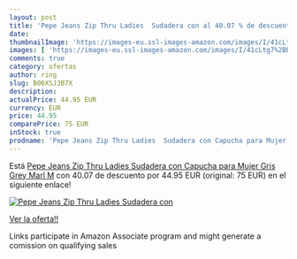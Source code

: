 ```yaml
---
layout: post
title: 'Pepe Jeans Zip Thru Ladies  Sudadera con al 40.07 % de descuento'
date: 
thumbnailImage: 'https://images-eu.ssl-images-amazon.com/images/I/41cLtg7%2BBlL._SL200_.jpg'
images: [ 'https://images-eu.ssl-images-amazon.com/images/I/41cLtg7%2BBlL._SL200_.jpg' ]
comments: true
category: ofertas
author: ring
slug: B06XSJ3B7X
description:
actualPrice: 44.95 EUR
currency: EUR
price: 44.95
comparePrice: 75 EUR
inStock: true
prodname: 'Pepe Jeans Zip Thru Ladies  Sudadera con Capucha para Mujer  Gris  Grey Marl   M'
---
```


Está [Pepe Jeans Zip Thru Ladies  Sudadera con Capucha para Mujer  Gris  Grey Marl   M](https://www.amazon.es/dp/B06XSJ3B7X/?tag=tolees-21) con 40.07 de descuento por 44.95 EUR (original: 75 EUR) en el siguiente enlace!

[![Pepe Jeans Zip Thru Ladies  Sudadera con](https://images-eu.ssl-images-amazon.com/images/I/41cLtg7%2BBlL._SL200_.jpg)](https://www.amazon.es/dp/B06XSJ3B7X/?tag=tolees-21)

[Ver la oferta!!](https://www.amazon.es/dp/B06XSJ3B7X/?tag=tolees-21)

Links participate in Amazon Associate program and might generate a comission on qualifying sales


